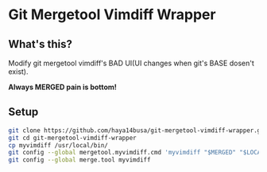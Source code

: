 Git Mergetool Vimdiff Wrapper
=====

What's this?
-----
Modify git mergetool vimdiff's BAD UI(UI changes when git's BASE dosen't exist).

**Always MERGED pain is bottom!**

Setup
-----
```sh
git clone https://github.com/haya14busa/git-mergetool-vimdiff-wrapper.git
git cd git-mergetool-vimdiff-wrapper
cp myvimdiff /usr/local/bin/
git config --global mergetool.myvimdiff.cmd 'myvimdiff "$MERGED" "$LOCAL" "$BASE" "$REMOTE"'
git config --global merge.tool myvimdiff
```
